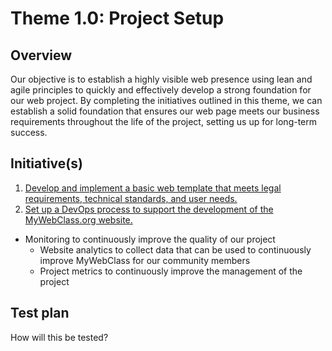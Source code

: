 # Theme 1.0: Project Setup
## Overview
Our objective is to establish a highly visible web presence using lean and agile principles to quickly and effectively
develop a strong foundation for our web project. By completing the initiatives outlined in this theme, we can establish a
solid foundation that ensures our web page meets our business requirements throughout the life of the project, setting
us up for long-term success.
## Initiative(s)


1. [Develop and implement a basic web template that meets legal requirements, technical standards, and user needs.](/documentation/templates/theme/initiatives/initiative_template.md)
2. [Set up a DevOps process to support the development of the MyWebClass.org website.](/documentation/templates/theme/initiatives/initiative_template.md)

* Monitoring to continuously improve the quality of our project
  * Website analytics to collect data that can be used to continuously improve MyWebClass for our community members
  * Project metrics to continuously improve the management of the project

## Test plan
How will this be tested?